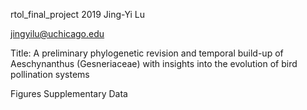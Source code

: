rtol_final_project 2019
Jing-Yi Lu

jingyilu@uchicago.edu

Title: A preliminary phylogenetic revision and temporal build-up of Aeschynanthus (Gesneriaceae) with insights into the evolution of bird pollination systems

Figures
Supplementary Data
